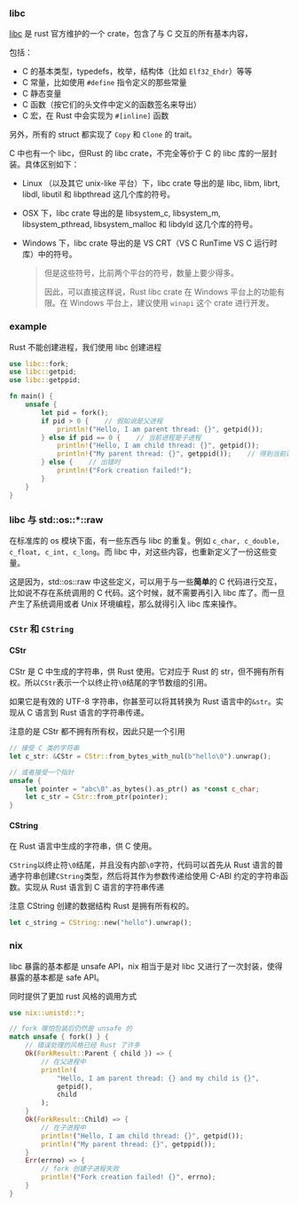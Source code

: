 ### libc

[libc](https://docs.rs/libc/latest/libc/) 是 rust 官方维护的一个 crate，包含了与 C 交互的所有基本内容，

包括：

- C 的基本类型，typedefs，枚举，结构体（比如 `Elf32_Ehdr`）等等
- C 常量，比如使用 `#define` 指令定义的那些常量
- C 静态变量
- C 函数（按它们的头文件中定义的函数签名来导出）
- C 宏，在 Rust 中会实现为 `#[inline]` 函数

另外，所有的 struct 都实现了 `Copy` 和 `Clone` 的 trait。



C 中也有一个 libc，但Rust 的 libc crate，不完全等价于 C 的 libc 库的一层封装。具体区别如下：

- Linux （以及其它 unix-like 平台）下，libc crate 导出的是 libc, libm, librt, libdl, libutil 和 libpthread 这几个库的符号。

- OSX 下，libc crate 导出的是 libsystem_c, libsystem_m, libsystem_pthread, libsystem_malloc 和 libdyld 这几个库的符号。

- Windows 下，libc crate 导出的是 VS CRT（VS C RunTime VS C 运行时库）中的符号。

  > 但是这些符号，比前两个平台的符号，数量上要少得多。
  >
  > 因此，可以直接这样说，Rust libc crate 在 Windows 平台上的功能有限。在 Windows 平台上，建议使用 `winapi` 这个 crate 进行开发。



### example

Rust 不能创建进程，我们使用 libc 创建进程

```rust
use libc::fork;
use libc::getpid;
use libc::getppid;

fn main() {
    unsafe {
        let pid = fork();
        if pid > 0 {	// 假如说是父进程
            println!("Hello, I am parent thread: {}", getpid());
        } else if pid == 0 {	// 当前进程是子进程
            println!("Hello, I am child thread: {}", getpid());
            println!("My parent thread: {}", getppid());	// 得到当前进程的父进程 pid
        } else {	// 出错时
            println!("Fork creation failed!");
        }
    }
}
```



### libc 与 std::os::*::raw

在标准库的 os 模块下面，有一些东西与 libc 的重复。例如  `c_char, c_double, c_float, c_int, c_long`。而 libc 中，对这些内容，也重新定义了一份这些变量。

这是因为，std::os::raw 中这些定义，可以用于与一些**简单**的 C 代码进行交互，比如说不存在系统调用的 C 代码。这个时候，就不需要再引入 libc 库了。而一旦产生了系统调用或者 Unix 环境编程，那么就得引入 libc 库来操作。



### `CStr` 和 `CString`

#### CStr 

CStr 是 C 中生成的字符串，供 Rust 使用。它对应于 Rust 的 str，但不拥有所有权。所以`CStr`表示一个以终止符`\0`结尾的字节数组的引用。

如果它是有效的 UTF-8 字符串，你甚至可以将其转换为 Rust 语言中的`&str`。实现从 C 语言到 Rust 语言的字符串传递。 

注意的是 CStr 都不拥有所有权，因此只是一个引用

```rust
// 接受 C 类的字符串
let c_str: &CStr = CStr::from_bytes_with_nul(b"hello\0").unwrap();

// 或者接受一个指针
unsafe {
    let pointer = "abc\0".as_bytes().as_ptr() as *const c_char;
    let c_str = CStr::from_ptr(pointer);
}	
```



#### CString

在 Rust 语言中生成的字符串，供 C 使用。

`CString`以终止符`\0`结尾，并且没有内部`\0`字符，代码可以首先从 Rust 语言的普通字符串创建`CString`类型，然后将其作为参数传递给使用 C-ABI 约定的字符串函数。实现从 Rust 语言到 C 语言的字符串传递

注意 CString 创建的数据结构 Rust 是拥有所有权的。

```rust
let c_string = CString::new("hello").unwrap();
```



### nix

libc 暴露的基本都是 unsafe API，nix 相当于是对 libc 又进行了一次封装，使得暴露的基本都是 safe API。

同时提供了更加 rust 风格的调用方式

```rust
use nix::unistd::*;

// fork 哪怕包装后仍然是 unsafe 的
match unsafe { fork() } {
    // 错误处理的风格已经 Rust 了许多
    Ok(ForkResult::Parent { child }) => {
        // 在父进程中
        println!(
            "Hello, I am parent thread: {} and my child is {}",
            getpid(),
            child
        );
    }
    Ok(ForkResult::Child) => {
        // 在子进程中
        println!("Hello, I am child thread: {}", getpid());
        println!("My parent thread: {}", getppid());
    }
    Err(errno) => {
        // fork 创建子进程失败
        println!("Fork creation failed! {}", errno);
    }
}
```

